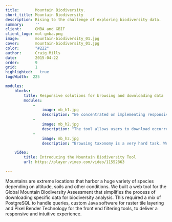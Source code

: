 ```yaml
---
title:       Mountain Biodiversity.
short_title: Mountain Biodiversity
description: Rising to the challenge of exploring biodiversity data.
summary:     ''
client:      GMBA and GBIF
client_logo: mol-gmba.png
image:       mountain-biodiversity_01.jpg
cover:       mountain-biodiversity_01.jpg
color:       "#222"
author:      Craig Mills
date:        2015-04-22
order:       9
grid:        1
highlighted:   true
logoWidth:  225

modules:
    blocks:
        title: Responsive solutions for browsing and downloading data
        modules:
            -
                image: mb_h1.jpg
                description: "We concentrated on implementing responsive filtering. Changing the elevation or thermal belt reflects, in an instant, biodiversity changes on the map."
            -
                image: mb_h2.jpg
                description: "The tool allows users to download occurrences data for the selected criteria in a processable and reusable format. This data can be used in further analysis such as niche modelling."
            -
                image: mb_h3.jpg
                description: "Browsing taxonomy is a very hard task. We used our well known column view taxonomic browser to help ease the process."

    video:
        title: Introducing the Mountain Biodiversity Tool
        url: https://player.vimeo.com/video/11552863

---
```


Mountains are extreme locations that harbor a huge variety of species depending on altitude, soils and other conditions. We built a web tool for the Global Mountain Biodiversity Assessment that simplifies the process of downloading specific data for biodiversity analysis. This required a mix of PostgreSQL to handle queries, custom Java software for raster tile layering and Pixel Bender Technology for the front end filtering tools, to deliver a responsive and intuitive experience. 

